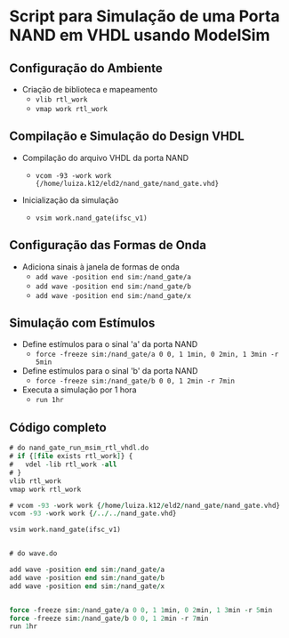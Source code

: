 # Script para Simulação de uma Porta NAND em VHDL usando ModelSim

## Configuração do Ambiente

- Criação de biblioteca e mapeamento
  - `vlib rtl_work`
  - `vmap work rtl_work`

## Compilação e Simulação do Design VHDL

- Compilação do arquivo VHDL da porta NAND
  - `vcom -93 -work work {/home/luiza.k12/eld2/nand_gate/nand_gate.vhd}`
  <!--- Use este comando se o caminho correto for este: `vcom -93 -work work {/../../nand_gate.vhd}` -->

- Inicialização da simulação
  - `vsim work.nand_gate(ifsc_v1)`

## Configuração das Formas de Onda

- Adiciona sinais à janela de formas de onda
  - `add wave -position end sim:/nand_gate/a`
  - `add wave -position end sim:/nand_gate/b`
  - `add wave -position end sim:/nand_gate/x`

## Simulação com Estímulos

- Define estímulos para o sinal 'a' da porta NAND
  - `force -freeze sim:/nand_gate/a 0 0, 1 1min, 0 2min, 1 3min -r 5min`
- Define estímulos para o sinal 'b' da porta NAND
  - `force -freeze sim:/nand_gate/b 0 0, 1 2min -r 7min`
- Executa a simulação por 1 hora
  - `run 1hr`

## Código completo
```vhd
# do nand_gate_run_msim_rtl_vhdl.do
# if {[file exists rtl_work]} {
# 	vdel -lib rtl_work -all
# }
vlib rtl_work
vmap work rtl_work

# vcom -93 -work work {/home/luiza.k12/eld2/nand_gate/nand_gate.vhd}
vcom -93 -work work {/../../nand_gate.vhd}

vsim work.nand_gate(ifsc_v1)


# do wave.do

add wave -position end sim:/nand_gate/a 
add wave -position end sim:/nand_gate/b
add wave -position end sim:/nand_gate/x


force -freeze sim:/nand_gate/a 0 0, 1 1min, 0 2min, 1 3min -r 5min
force -freeze sim:/nand_gate/b 0 0, 1 2min -r 7min
run 1hr
```
